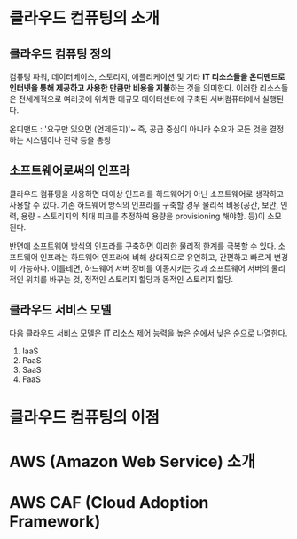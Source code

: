 # 클라우드 컴퓨팅의 소개
## 클라우드 컴퓨팅 정의
컴퓨팅 파워, 데이터베이스, 스토리지, 애플리케이션 및 기타 **IT 리소스들을 온디맨드로 인터넷을 통해 제공하고 
사용한 만큼만 비용을 지불**하는 것을 의미한다. 이러한 리소스들은 전세계적으로 여러곳에 위치한 대규모 데이터센터에 구축된 서버컴퓨터에서 실행된다.  

온디맨드 : '요구만 있으면 (언제든지)'~ 즉, 공급 중심이 아니라 수요가 모든 것을 결정하는 시스템이나 전략 등을 총칭

## 소프트웨어로써의 인프라
클라우드 컴퓨팅을 사용하면 더이상 인프라를 하드웨어가 아닌 소프트웨어로 생각하고 사용할 수 있다.
기존 하드웨어 방식의 인프라를 구축할 경우 물리적 비용(공간, 보안, 인력, 용량 - 스토리지의 최대 피크를 추정하여 용량을 provisioning 해야함. 등)이 소모된다.  

반면에 소프트웨어 방식의 인프라를 구축하면 이러한 물리적 한계를 극복할 수 있다. 소프트웨어 인프라는 하드웨어 인프라에 비해 상대적으로 유연하고, 간편하고 빠르게 변경이 가능하다. 
이를테면, 하드웨어 서버 장비를 이동시키는 것과 소프트웨어 서버의 물리적인 위치를 바꾸는 것, 정적인 스토리지 할당과 동적인 스토리지 할당.  

## 클라우드 서비스 모델
다음 클라우드 서비스 모델은 IT 리소스 제어 능력을 높은 순에서 낮은 순으로 나열한다.
1. IaaS
2. PaaS
3. SaaS
4. FaaS




# 클라우드 컴퓨팅의 이점
# AWS (Amazon Web Service) 소개
# AWS CAF (Cloud Adoption Framework)